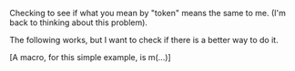 Checking to see if what you mean by "token" means the same to me.  (I'm back to thinking about this problem).

The following works, but I want to check if there is a better way to do it.

[A macro, for this simple example, is m(...)]
